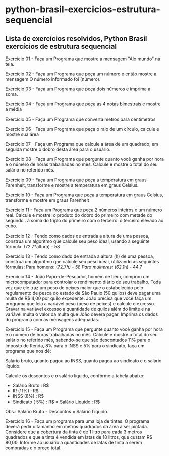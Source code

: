 # python-brasil-exercicios-estrutura-sequencial

## Lista de exercícios resolvidos, Python Brasil exercícios de estrutura sequencial

Exercício 01 - Faça um Programa que mostre a mensagem "Alo mundo" na tela.

Exercício 02 - Faça um Programa que peça um número e então mostre a mensagem O número informado foi (número).

Exercício 03 - Faça um Programa que peça dois números e imprima a soma.

Exercício 04 - Faça um Programa que peça as 4 notas bimestrais e mostre a média

Exercício 05 - Faça um Programa que converta metros para centímetros

Exercício 06 - Faça um Programa que peça o raio de um círculo, calcule e mostre sua área

Exercício 07 - Faça um Programa que calcule a área de um quadrado, em seguida mostre o dobro desta área para o usuário.

Exercício 08 - Faça um Programa que pergunte quanto você ganha por hora e o número de horas trabalhadas no mês. Calcule e mostre o total do seu salário no referido mês.

Exercício 09 - Faça um Programa que peça a temperatura em graus Farenheit, transforme e mostre a temperatura em graus Celsius.

Exercício 10 - Faça um Programa que peça a temperatura em graus Celsius, transforme e mostre em graus Farenheit

Exercício 11 - Faça um Programa que peça 2 números inteiros e um número real. Calcule e mostre: o produto do dobro do primeiro com metade do segundo . a soma do triplo do primeiro com o terceiro. o terceiro elevado ao cubo.

Exercício 12 - Tendo como dados de entrada a altura de uma pessoa, construa um algoritmo que calcule seu peso ideal, usando a seguinte fórmula: (72.7*altura) - 58

Exercício 13 - Tendo como dado de entrada a altura (h) de uma pessoa, construa um algoritmo que calcule seu peso ideal, utilizando as seguintes fórmulas: Para homens: (72.7*h) - 58 Para mulheres: (62.1*h) - 44.7

Exercício 14 - João Papo-de-Pescador, homem de bem, comprou um microcomputador para controlar o rendimento diário de seu trabalho. Toda vez que ele traz um peso de peixes maior que o estabelecido pelo regulamento de pesca do estado de São Paulo (50 quilos) deve pagar uma multa de R$ 4,00 por quilo excedente. João precisa que você faça um programa que leia a variável peso (peso de peixes) e calcule o excesso. Gravar na variável excesso a quantidade de quilos além do limite e na variável multa o valor da multa que João deverá pagar. Imprima os dados do programa com as mensagens adequadas.

Exercício 15 - Faça um Programa que pergunte quanto você ganha por hora e o número de horas trabalhadas no mês. Calcule e mostre o total do seu salário no referido mês, sabendo-se que são descontados 11% para o Imposto de Renda, 8% para o INSS e 5% para o sindicato, faça um programa que nos dê:

Salário bruto, quanto pagou ao INSS, quanto pagou ao sindicato e o salário líquido.

Calcule os descontos e o salário líquido, conforme a tabela abaixo:

- Salário Bruto : R$
- IR (11%) : R$
- INSS (8%) : R$
- Sindicato ( 5%) : R$
= Salário Liquido : R$

Obs.: Salário Bruto - Descontos = Salário Líquido. 

Exercício 16 - Faça um programa para uma loja de tintas. O programa deverá pedir o tamanho em metros quadrados da área a ser pintada. Considere que a cobertura da tinta é de 1 litro para cada 3 metros quadrados e que a tinta é vendida em latas de 18 litros, que custam R$ 80,00. Informe ao usuário a quantidades de latas de tinta a serem compradas e o preço total.
